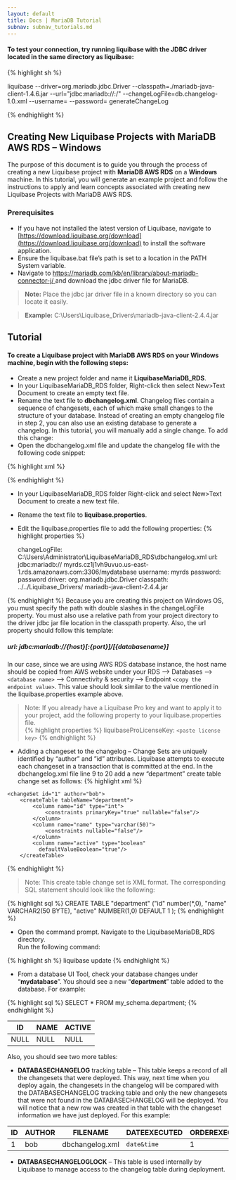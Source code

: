 ```yaml
---
layout: default
title: Docs | MariaDB Tutorial 
subnav: subnav_tutorials.md
---
```


#### To test your connection, try running liquibase with the JDBC driver located in the same directory as liquibase:

{% highlight sh %}

liquibase
  --driver=org.mariadb.jdbc.Driver
  --classpath=./mariadb-java-client-1.4.6.jar
  --url="jdbc:mariadb://<IP OR HOSTNAME>:<PORT>/<SCHEMA NAME>"
  --changeLogFile=db.changelog-1.0.xml
  --username=<MARIADB USERNAME>
  --password=<MARIADB PASSWORD>
generateChangeLog

{% endhighlight %}


## **Creating New Liquibase Projects with MariaDB AWS RDS – Windows**
The purpose of this document is to guide you through the process of creating a new Liquibase project with **MariaDB AWS RDS** on a **Windows** machine. In this tutorial, you will generate an example project and follow the instructions to apply and learn concepts associated with creating new Liquibase Projects with MariaDB AWS RDS.
### Prerequisites
* If you have not installed the latest version of Liquibase, navigate to [https://download.liquibase.org/download](https://download.liquibase.org/download) to install the software application.
* Ensure the liquibase.bat file’s path is set to a location in the PATH System variable.
* Navigate to [https://mariadb.com/kb/en/library/about-mariadb-connector-j/ ](https://mariadb.com/kb/en/library/about-mariadb-connector-j/) and download the jdbc driver file for MariaDB.<br />

> **Note:** Place the jdbc jar driver file in a known directory so you can locate it easily.

>**Example:** C:\Users\Liquibase_Drivers\mariadb-java-client-2.4.4.jar

## Tutorial

#### To create a Liquibase project with MariaDB AWS RDS on your Windows machine, begin with the following steps:

* Create a new project folder and name it **LiquibaseMariaDB_RDS**.
* In your LiquibaseMariaDB_RDS folder, Right-click then select New>Text Document to create an empty text file.<br/>
* Rename the text file to **dbchangelog.xml**.
Changelog files contain a sequence of changesets, each of which make small changes to the structure of your database. Instead of creating an empty changelog file in step 2, you can also use an existing database to generate a changelog. In this tutorial, you will manually add a single change. To add this change:
* Open the dbchangelog.xml file and update the changelog file with the following code snippet:


{% highlight xml %}
  <?xml version="1.0" encoding="UTF-8"?>
  <databaseChangeLog
    xmlns="http://www.liquibase.org/xml/ns/dbchangelog"
    xmlns:xsi="http://www.w3.org/2001/XMLSchema-instance"
    xsi:schemaLocation="http://www.liquibase.org/xml/ns/dbchangelog
    http://www.liquibase.org/xml/ns/dbchangelog/dbchangelog-3.8.xsd">
  </databaseChangeLog>
{% endhighlight %}


* In your LiquibaseMariaDB_RDS folder Right-click and select New>Text Document to create a new text file.
* Rename the text file to **liquibase.properties**.
* Edit the liquibase.properties file to add the following properties:
{% highlight properties %}

    changeLogFile: C:\\Users\\Administrator\\LiquibaseMariaDB_RDS\\dbchangelog.xml
    url: jdbc:mariadb:// myrds.cz1j1vh9uvuo.us-east-1.rds.amazonaws.com:3306/mydatabase
    username: myrds
    password: password
    driver: org.mariadb.jdbc.Driver
    classpath: ../../Liquibase_Drivers/ mariadb-java-client-2.4.4.jar

{% endhighlight %}
Because you are creating this project on Windows OS, you must specify the path with double slashes in the changeLogFile property. You must also use a relative path from your project directory to the driver jdbc jar file location in the classpath property.  Also, the url property should follow this template:
##### url: jdbc:mariadb://{host}[:{port}]/[{databasename}]
In our case, since we are using AWS RDS database instance, the host name should be copied from AWS website under your RDS --> Databases --> `<database name>` --> Connectivity & security --> Endpoint `<copy the endpoint value>`.  This value should look similar to the value mentioned in the liquibase.properties example above.


> Note: If you already have a Liquibase Pro key and want to apply it to
> your project, add the following property to your liquibase.properties
> file. 	 
{% highlight properties %}
liquibaseProLicenseKey: `<paste license key>`
{% endhighlight %}

*	Adding a changeset to the changelog – Change Sets are uniquely identified by “author” and ”id” attributes. Liquibase attempts to execute each changeset in a transaction that is committed at the end.
In the dbchangelog.xml file line 9 to 20 add a new “department” create table change set as follows:
{% highlight xml %}
<?xml version="1.0" encoding="UTF-8"?>

<databaseChangeLog
  xmlns="http://www.liquibase.org/xml/ns/dbchangelog"
  xmlns:xsi="http://www.w3.org/2001/XMLSchema-instance"
  xsi:schemaLocation="http://www.liquibase.org/xml/ns/dbchangelog
         http://www.liquibase.org/xml/ns/dbchangelog/dbchangelog-3.8.xsd">

    <changeSet id="1" author="bob">
        <createTable tableName="department">
            <column name="id" type="int">
                <constraints primaryKey="true" nullable="false"/>
            </column>
            <column name="name" type="varchar(50)">
                <constraints nullable="false"/>
            </column>
            <column name="active" type="boolean"                     
              defaultValueBoolean="true"/>
        </createTable>
   </changeSet>
</databaseChangeLog>
{% endhighlight %}

> Note: This create table change set is XML format.  The corresponding
> SQL statement should look like the following:

{% highlight sql %}
CREATE TABLE "department"
("id" number(*,0),
 "name" VARCHAR2(50 BYTE),
 "active" NUMBER(1,0) DEFAULT 1
);
{% endhighlight %}

* Open the command prompt.  Navigate to the LiquibaseMariaDB_RDS directory.  
  Run the following command:

{% highlight sh %}
  liquibase update
{% endhighlight %}
  
*	 From a database UI Tool, check your database changes under “**mydatabase**”.
You should see a new “**department**” table added to the database.  For example:

{% highlight sql %}
    SELECT * FROM my_schema.department;
{% endhighlight %}


|ID  |NAME  |ACTIVE |
|--|--|--|
|NULL |NULL  |NULL|


Also, you should see two more tables:
*	**DATABASECHANGELOG** tracking table – This table keeps a record of all the changesets that were deployed.  This way, next time when you deploy again, the changesets in the changelog will be compared with the DATABASECHANGELOG tracking table and only the new changesets that were not found in the DATABASECHANGELOG will be deployed.  You will notice that a new row was created in that table with the changeset information we have just deployed.
For this example:

|ID|AUTHOR |FILENAME       |DATEEXECUTED|ORDEREXECUTED|EXECTYPE|MDSUM|...|
|--|--|--|--|--|--|--|--|
|1  |bob   |dbchangelog.xml|`date&time`|1|EXECUTED|`checksumvalue`|...|

*	**DATABASECHANGELOGLOCK** – This table is used internally by Liquibase to manage access to the changelog table during deployment.
